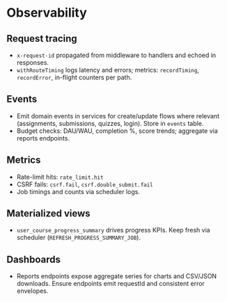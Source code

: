 # Observability

## Request tracing
- `x-request-id` propagated from middleware to handlers and echoed in responses.
- `withRouteTiming` logs latency and errors; metrics: `recordTiming`, `recordError`, in-flight counters per path.

## Events
- Emit domain events in services for create/update flows where relevant (assignments, submissions, quizzes, login). Store in `events` table.
- Budget checks: DAU/WAU, completion %, score trends; aggregate via reports endpoints.

## Metrics
- Rate-limit hits: `rate_limit.hit`
- CSRF fails: `csrf.fail`, `csrf.double_submit.fail`
- Job timings and counts via scheduler logs.

## Materialized views
- `user_course_progress_summary` drives progress KPIs. Keep fresh via scheduler (`REFRESH_PROGRESS_SUMMARY_JOB`).

## Dashboards
- Reports endpoints expose aggregate series for charts and CSV/JSON downloads. Ensure endpoints emit requestId and consistent error envelopes.
